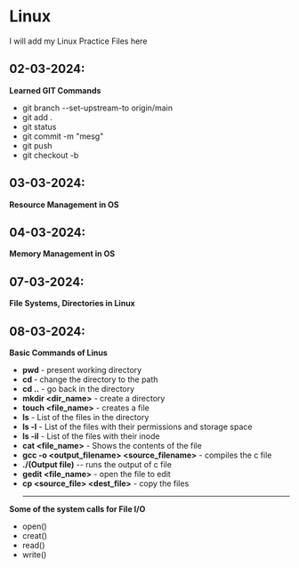 # Linux
I will add my Linux Practice Files here
## 02-03-2024: 
**Learned GIT Commands**
+ git branch --set-upstream-to origin/main
+ git add .
+ git status
+ git commit -m "mesg"
+ git push
+ git checkout -b <new branch> <old branch>

## 03-03-2024:
**Resource Management in OS**
## 04-03-2024:
**Memory Management in OS**
## 07-03-2024:
**File Systems, Directories in Linux**
## 08-03-2024: 
**Basic Commands of Linus**
+ **pwd** - present working directory
+ **cd <path>** - change the directory to the path
+ **cd ..** - go back in the directory
+ **mkdir <dir_name>** - create a directory
+ **touch <file_name>** - creates a file
+ **ls** - List of the files in the directory
+ **ls -l** - List of the files with their permissions and storage space
+ **ls -il** - List of the files with their inode 
+ **cat <file_name>** -  Shows the contents of the file
+ **gcc -o <output_filename> <source_filename>** - compiles the c file
+ **./(Output file)** -- runs the output of c file
+ **gedit <file_name>** - open the file to edit
+ **cp <source_file> <dest_file>** - copy the files
  ***
**Some of the system calls for File I/O**
+ open()
+ creat()
+ read()
+ write()
  
  



